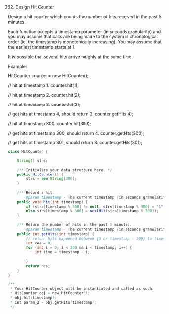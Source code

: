 362. Design Hit Counter

Design a hit counter which counts the number of hits received in the past 5 minutes.

Each function accepts a timestamp parameter (in seconds granularity) and you may assume that calls are being made to the system in chronological order (ie, the timestamp is monotonically increasing). You may assume that the earliest timestamp starts at 1.

It is possible that several hits arrive roughly at the same time.

Example:

HitCounter counter = new HitCounter();

// hit at timestamp 1.
counter.hit(1);

// hit at timestamp 2.
counter.hit(2);

// hit at timestamp 3.
counter.hit(3);

// get hits at timestamp 4, should return 3.
counter.getHits(4);

// hit at timestamp 300.
counter.hit(300);

// get hits at timestamp 300, should return 4.
counter.getHits(300);

// get hits at timestamp 301, should return 3.
counter.getHits(301); 

```java
class HitCounter {

    String[] strs;
    
    /** Initialize your data structure here. */
    public HitCounter() {
        strs = new String[300];
    }
    
    /** Record a hit.
        @param timestamp - The current timestamp (in seconds granularity). */
    public void hit(int timestamp) {
        if (strs[timestamp % 300] != null) strs[timestamp % 300] = "1";
        else strs[timestamp % 300] = nextHit(strs[timestamp % 300]);
    }
    
    /** Return the number of hits in the past 5 minutes.
        @param timestamp - The current timestamp (in seconds granularity). */
    public int getHits(int timestamp) {
        // return hits happened between {0 or timestamp - 300} to timestamp
        int res = 0;
        for (int i = 0; i < 300 && i < timestamp; i++) {
            int time = timestamp - i;
            
        }
        return res;
    }
}

/**
 * Your HitCounter object will be instantiated and called as such:
 * HitCounter obj = new HitCounter();
 * obj.hit(timestamp);
 * int param_2 = obj.getHits(timestamp);
 */
```